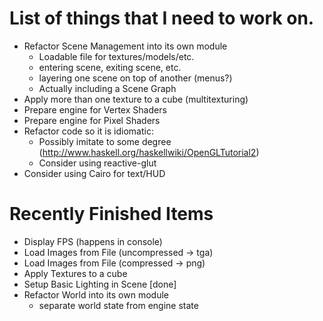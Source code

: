 # List of things that I need to work on.

* Refactor Scene Management into its own module
  - Loadable file for textures/models/etc.
  - entering scene, exiting scene, etc.
  - layering one scene on top of another (menus?)
  - Actually including a Scene Graph
* Apply more than one texture to a cube (multitexturing)
* Prepare engine for Vertex Shaders
* Prepare engine for Pixel Shaders
* Refactor code so it is idiomatic:
  - Possibly imitate to some degree (http://www.haskell.org/haskellwiki/OpenGLTutorial2)
  - Consider using reactive-glut 
* Consider using Cairo for text/HUD


# Recently Finished Items

* Display FPS (happens in console)
* Load Images from File (uncompressed -> tga)
* Load Images from File (compressed -> png)
* Apply Textures to a cube
* Setup Basic Lighting in Scene [done]
* Refactor World into its own module
  - separate world state from engine state
  
